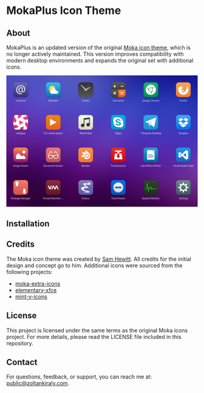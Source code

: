 # MokaPlus Icon Theme

## About

MokaPlus is an updated version of the original [Moka icon theme](https://github.com/snwh/moka-icon-theme), which is no longer actively maintained. This version improves compatibility with modern desktop environments and expands the original set with additional icons.

![Screenshot](screenshot.jpg)

## Installation

## Credits

The Moka icon theme was created by [Sam Hewitt](https://samuelhewitt.com). All credits for the initial design and concept go to him. Additional icons were sourced from the following projects:

- [moka-extra-icons](https://github.com/aldomann/moka-extra-icons)
- [elementary-xfce](https://github.com/shimmerproject/elementary-xfce)
- [mint-y-icons](https://github.com/linuxmint/mint-y-icons)

## License

This project is licensed under the same terms as the original Moka icons project. For more details, please read the LICENSE file included in this repository.

## Contact

For questions, feedback, or support, you can reach me at: public@zoltankiraly.com.